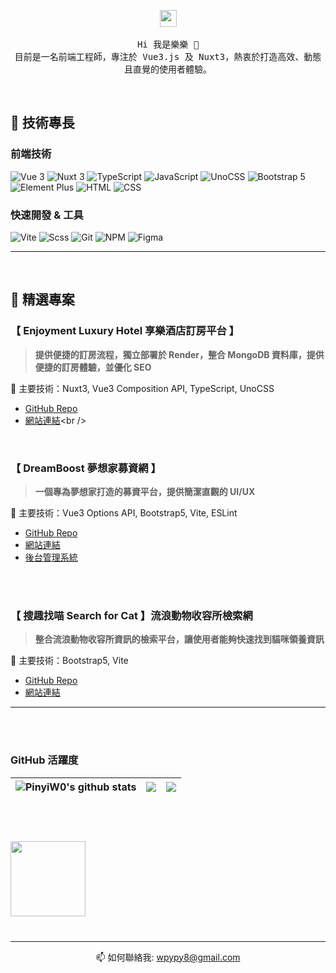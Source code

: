 <p align="center">
  <img src="https://user-images.githubusercontent.com/5679180/79618120-0daffb80-80be-11ea-819e-d2b0fa904d07.gif" width="27px">
  <br><br />
  <samp>
 Hi 我是樂樂 👋 <br />
  目前是一名前端工程師，專注於 Vue3.js 及 Nuxt3，熱衷於打造高效、動態且直覺的使用者體驗。
  </samp>
</p>

<br />

## 🔷 技術專長

### 前端技術
![Vue 3](https://img.shields.io/badge/Vue3-4FC08D?style=for-the-badge&logo=vue.js&logoColor=white)
![Nuxt 3](https://img.shields.io/badge/Nuxt3-00DC82?style=for-the-badge&logo=nuxt.js&logoColor=white)
![TypeScript](https://img.shields.io/badge/TypeScript-3178C6?style=for-the-badge&logo=typescript&logoColor=white)
![JavaScript](https://img.shields.io/badge/javascript-%23323330.svg?style=for-the-badge&logo=javascript&logoColor=%23F7DF1E)
![UnoCSS](https://img.shields.io/badge/UnoCSS-333?style=for-the-badge&logo=uno&logoColor=white)
![Bootstrap 5](https://img.shields.io/badge/Bootstrap5-7952B3?style=for-the-badge&logo=bootstrap&logoColor=white)
![Element Plus](https://img.shields.io/badge/ElementPlus-409EFF?style=for-the-badge&logo=element&logoColor=white)
![HTML](https://img.shields.io/badge/HTML-E34F26?style=for-the-badge&logo=html5&logoColor=white)
![CSS](https://img.shields.io/badge/CSS-1572B6?style=for-the-badge&logo=css3&logoColor=white)



### 快速開發 & 工具
![Vite](https://img.shields.io/badge/vite-%23646CFF.svg?style=for-the-badge&logo=vite&logoColor=white)
![Scss](https://img.shields.io/badge/sass-%23CC6699?style=for-the-badge&logo=sass&logoColor=white)
![Git](https://img.shields.io/badge/git-%23F05033.svg?style=for-the-badge&logo=git&logoColor=white)
![NPM](https://img.shields.io/badge/NPM-CB3837?style=for-the-badge&logo=npm&logoColor=white)
![Figma](https://img.shields.io/badge/figma-%23F24E1E?style=for-the-badge&logo=figma&logoColor=white)

---
<br />

## 🔷 精選專案
### **【 Enjoyment Luxury Hotel 享樂酒店訂房平台 】** <br />
> **提供便捷的訂房流程，獨立部署於 Render，整合 MongoDB 資料庫，提供便捷的訂房體驗，並優化 SEO**

📌 主要技術：Nuxt3, Vue3 Composition API, TypeScript, UnoCSS
* [GitHub Repo](https://github.com/PinyiW0/hotelBookingWeb)<br />
* [網站連結]([https://pinyiw0.github.io/DreamBoost/#/](https://two024-hotelbookingweb.onrender.com/))<br />

<br />

### **【 DreamBoost 夢想家募資網 】** <br />
> **一個專為夢想家打造的募資平台，提供簡潔直觀的 UI/UX**

📌 主要技術：Vue3 Options API, Bootstrap5, Vite, ESLint
* [GitHub Repo](https://github.com/PinyiW0/DreamBoost/tree/main)<br />
* [網站連結](https://pinyiw0.github.io/DreamBoost/#/)<br />
* [後台管理系統](https://pinyiw0.github.io/DreamBoost/#/admin/login)<br /><br />

<br />

### **【 搜趣找喵 Search for Cat 】流浪動物收容所檢索網** <br />
> **整合流浪動物收容所資訊的檢索平台，讓使用者能夠快速找到貓咪領養資訊**

📌 主要技術：Bootstrap5, Vite
* [GitHub Repo](https://github.com/PinyiW0/project_SearchforMeow)<br />
* [網站連結](https://pinyiw0.github.io/project_SearchforMeow/)

---


<br /><br />
### GitHub 活躍度
| <a> <img align="center" src="https://github-readme-stats.vercel.app/api?username=PinyiW0&show_icons=true&include_all_commits=true&theme=buefy&hide_border=true" alt="PinyiW0's github stats" /> </a> | <a> <img align="center" src="https://github-readme-stats.vercel.app/api/top-langs/?username=PinyiW0&layout=compact&theme=buefy&hide_border=true" /> </a> | <div align="center"> <img src="https://github-readme-streak-stats.herokuapp.com/?user=PinyiW0" /> </div> |
| ------------- | ------------- | ------------- |


<br />

<div style="margin: 40px 0">
   <a href="https://github.com/PinyiW0/github-profile-views-counter">
       <img width="120px" src="https://komarev.com/ghpvc/?username=PinyiW0&color=DE002D">
   </a>
</div>

---

<p align='center'>
   📫 如何聯絡我: <a href='mailto:wpypy8@gmail.com'>wpypy8@gmail.com</a>
</p>


